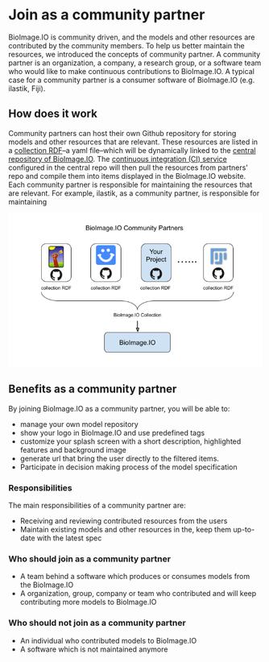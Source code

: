 # Join as a community partner

BioImage.IO is community driven, and the models and other resources are contributed by the community members. To help us better maintain the resources, we introduced the concepts of community partner. A community partner is an organization, a company, a research group, or a software team who would like to make continuous contributions to BioImage.IO. A typical case for a community partner is a consumer software of BioImage.IO (e.g. ilastik, Fiji).

## How does it work
Community partners can host their own Github repository for storing models and other resources that are relevant. These resources are listed in a [collection RDF](https://github.com/bioimage-io/spec-bioimage-io/blob/gh-pages/collection_spec_latest.md)–a yaml file–which will be dynamically linked to the [central repository of BioImage.IO](https://github.com/bioimage-io/bioimage-io-models). The [continuous integration (CI) service](https://github.com/bioimage-io/bioimage-io-models/actions) configured in the central repo will then pull the resources from partners' repo and compile them into items displayed in the BioImage.IO website. Each community partner is responsible for maintaining the resources that are relevant. For example, ilastik, as a community partner, is responsible for maintaining 


![bioimage-io-community-partners](bioimage-io-community-partners.png)


## Benefits as a community partner
By joining BioImage.IO as a community partner, you will be able to:
 - manage your own model repository
 - show your logo in BioImage.IO and use predefined tags
 - customize your splash screen with a short description, highlighted features and background image
 - generate url that bring the user directly to the filtered items.
 - Participate in decision making process of the model specification
### Responsibilities
The main responsibilities of a community partner are:
 - Receiving and reviewing contributed resources from the users
 - Maintain existing models and other resources in the, keep them up-to-date with the latest spec
### Who should join as a community partner
 * A team behind a software which produces or consumes models from the BioImage.IO
 * A organization, group, company or team who contributed and will keep contributing more models to BioImage.IO
### Who should not join as a community partner
 * An individual who contributed models to BioImage.IO
 * A software which is not maintained anymore


